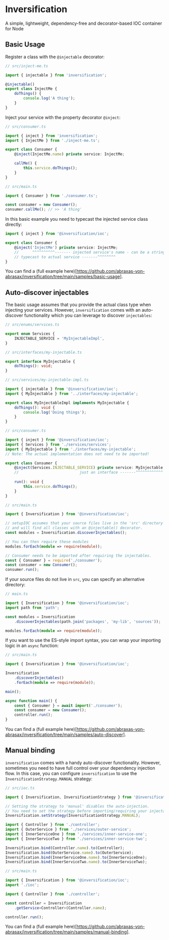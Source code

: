 # Inversification

A simple, lightweight, dependency-free and decorator-based IOC container for Node

## Basic Usage

Register a class with the `@injectable` decorator:

```typescript
// src/inject-me.ts

import { injectable } from 'inversification';

@injectable()
export class InjectMe {
    doThings() {
        console.log('A thing');
    }
}
```

Inject your service with the property decorator `@inject`:

```typescript
// src/consumer.ts

import { inject } from 'inversification';
import { InjectMe } from './inject-me.ts';

export class Consumer {
    @inject(InjectMe.name) private service: InjectMe;

    callMe() {
        this.service.doThings();
    }
}
```

```typescript
// src/main.ts

import { Consumer } from './consumer.ts';

const consumer = new Consumer();
consumer.callMe(); // >> 'A thing'
```

In this basic example you need to typecast the injected service class
directly:

```typescript
import { inject } from '@inversification/ioc';

export class Consumer {
    @inject('InjectMe') private service: InjectMe;
    //      ^^^^^^^^^^------- injected service's name - can be a string
    // typecast to actual service -------^^^^^^^^
}
```

You can find a (full example here)[https://github.com/abraxas-von-abrasax/inversification/tree/main/samples/basic-usage].

## Auto-discover injectables

The basic usage assumes that you provide the actual class type when injecting
your services. However, `inversification` comes with an auto-discover functionality
which you can leverage to discover `injectables`:

```typescript
// src/enums/services.ts

export enum Services {
    INJECTABLE_SERVICE = 'MyInjectableImpl',
}
```

```typescript
// src/interfaces/my-injectable.ts

export interface MyInjectable {
    doThings(): void;
}
```

```typescript
// src/services/my-injectable-impl.ts

import { injectable } from '@inversification/ioc';
import { MyInjectable } from '../interfaces/my-injectable';

export class MyInjectableImpl implements MyInjectable {
    doThings(): void {
        console.log('Doing things');
    }
}
```

```typescript
// src/consumer.ts

import { inject } from '@inversification/ioc';
import { Services } from './services/services';
import { MyInjectable } from './interfaces/my-injectable';
// Note: The actual implementation does not need to be imported!

export class Consumer {
    @inject(Services.INJECTABLE_SERVICE) private service: MyInjectable;
    //                           just an interface -------^^^^^^^^^^^^
    
    run(): void {
        this.service.doThings();
    }
}
```

```typescript
// src/main.ts

import { Inversification } from '@inversification/ioc';

// setupIOC assumes that your source files live in the 'src' directory
// and will find all classes with an @injectable() decorator.
const modules = Inversification.discoverInjectables();

// You can then require these modules
modules.forEach(module => require(module));

// Consumer needs to be imported after requiring the injectables.
const { Consumer } = require('./consumer');
const consumer = new Consumer();
consumer.run();
```

If your source files do not live in `src`, you can specify an alternative directory:

```typescript
// main.ts

import { Inversification } from '@inversification/ioc';
import path from 'path';

const modules = Inversification
    .discoverInjectables(path.join('packages', 'my-lib', 'sources'));

modules.forEach(module => require(module));
```

If you want to use the ES-style import syntax, you can wrap your
importing logic in an `async` function:

```typescript
// src/main.ts

import { Inversification } from '@inversification/ioc';

Inversification
    .discoverInjectables()
    .forEach(module => require(module));

main();

async function main() {
    const { Consumer } = await import('./consumer');
    const consumer = new Consumer();
    controller.run();
}
```

You can find a (full example here)[https://github.com/abraxas-von-abrasax/inversification/tree/main/samples/auto-discover].

## Manual binding

`inversification` comes with a handy auto-discover functionality. However,
sometimes you need to have full control over your dependency injection flow.
In this case, you can configure `inversification` to use the
`InversificationStrategy.MANUAL` strategy:

```typescript
// src/ioc.ts

import { Inversification, InversificationStrategy } from '@inversification/ioc';

// Setting the strategy to 'manual' disables the auto-injection.
// You need to set the strategy before importing/requiring your injectables.
Inversification.setStrategy(InversificationStrategy.MANUAL);

import { Controller } from './controller';
import { OuterService } from './services/outer-service';
import { InnerServiceOne } from './services/inner-service-one';
import { InnerServiceTwo } from './services/inner-service-two';

Inversification.bind(Controller.name).to(Controller);
Inversification.bind(OuterService.name).to(OuterService);
Inversification.bind(InnerServiceOne.name).to(InnerServiceOne);
Inversification.bind(InnerServiceTwo.name).to(InnerServiceTwo);
```

```typescript
// src/main.ts

import { Inversification } from '@inversification/ioc';
import './ioc';

import { Controller } from './controller';

const controller = Inversification
    .getService<Controller>(Controller.name);

controller.run();
```

You can find a (full example here)[https://github.com/abraxas-von-abrasax/inversification/tree/main/samples/manual-binding].
